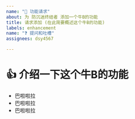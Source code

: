 ```yaml
---
name: "👀 功能请求"
about: 为 防沉迷终结者 添加一个牛B的功能
title: 请求添加 (在此简要概述这个牛B的功能)
labels: enhancement
name: "❓ 提问和吐槽"
assignees: dsy4567

---
```

<!-- 注释区域 开始
💡 点击 Submit new issue 以提交问题
💡 请勿在注释区域说明问题
💡 若要换行, 请在后面跟两个空格, 然后另起一行
💡 点击 Preview 以预览问题
💡 点击 Submit new issue 以提交问题
注释区域 结束  -->

# 👍 介绍一下这个牛B的功能
- 巴啦啦拉  
- 巴啦啦拉  
- 巴啦啦拉
